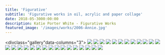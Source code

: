 ```yaml
---
title: 'Figurative'
subtitle: 'Figurative works in oil, acrylic and paper collage'
date: 2018-05-3000:00:00
description: Katie Porter White - Figurative Works
featured_image: '/images/works/2006-Annie.jpg'
---
```


<divclass="gallery"data-columns="3">
	<img src="/images/works/2006-Annie.jpg">
	<img src="/images/works/2008-BlueAspenTrees.jpg">
	<img src="/images/works/2009-SelfasChuckCharcoal.jpg">
	<img src="/images/works/2009-Wesley.jpeg">
	<img src="/images/works/2009-YaleinCharcoal.jpeg">
	<img src="/images/works/2010-ForestofFigures.jpg">
	<img src="/images/works/2010-ShufflingCards.jpg">
	<img src="/images/works/2010-SingleBlueBic.jpg">
	<img src="/images/works/2010-UntitledSketch.JPG">
	<img src="/images/works/2010-YaleinCharcoal2.JPG">
	<img src="/images/works/2011-AngstyArtist.jpg">
	<img src="/images/works/2011-ArtistinStudio.JPG">
	<img src="/images/works/2011-GuysattheStudy.jpg">
	<img src="/images/works/2011-UntitledSelfPortrait.jpg">
	<img src="/images/works/2011-YaleCommonRoom2.JPG">
	<img src="/images/works/2011-YaleCommonRoomCollage.JPG">
	<img src="/images/works/2011-YaleCommonRoom.JPG">
	<img src="/images/works/2012-DoneUp.png">
	<img src="/images/works/2012-Julia.jpg">
	<img src="/images/works/2012-Self-Portrait.jpg">
	<img src="/images/works/2013-Edie.JPG">
	<img src="/images/works/2013-GirlinPurpleSweater.jpg">
	<img src="/images/works/2013-GirlinStripedTee.JPG">
	<img src="/images/works/2013-PaintedFace.JPG">
	<img src="/images/works/2014-AnnieinCollage.jpg">
	<img src="/images/works/2015-AnnieinCollage2.jpg">
	<img src="/images/works/2015-SaminCollage.JPG">
	<img src="/images/works/2015-SaminWatercolor.jpg">
</div>
